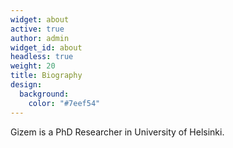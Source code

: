 ```yaml
---
widget: about
active: true
author: admin
widget_id: about
headless: true
weight: 20
title: Biography
design:
  background:
    color: "#7eef54"
---
```

Gizem is a PhD Researcher in University of Helsinki.